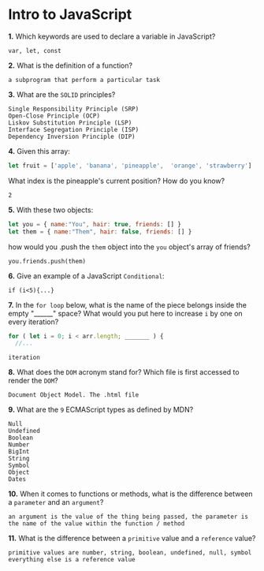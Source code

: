 # Intro to JavaScript

**1.** Which keywords are used to declare a variable in JavaScript?
<!-- enter you answer in the space below -->
```
var, let, const
```
**2.** What is the definition of a function?
<!-- enter you answer in the space below -->
```
a subprogram that perform a particular task
```
**3.** What are the `SOLID` principles?
<!-- enter you answer in the space below -->
```
Single Responsibility Principle (SRP)
Open-Close Principle (OCP)
Liskov Substitution Principle (LSP)
Interface Segregation Principle (ISP)
Dependency Inversion Principle (DIP)
```
**4.** Given this array: 
```js
let fruit = ['apple', 'banana', 'pineapple',  'orange', 'strawberry']
``` 
What index is the pineapple's current position? How do you know?
<!-- enter you answer in the space below -->
```
2
```
**5.** With these two objects: 
```js
let you = { name:"You", hair: true, friends: [] }
let them = { name:"Them", hair: false, friends: [] }
```
how would you .push the `them` object into the `you` object's array of friends?
<!-- enter you answer in the space below -->
```
you.friends.push(them)
```

**6.** Give an example of a JavaScript `Conditional`:
<!-- enter you answer in the space below -->
```
if (i<5){...}
```
**7.** In the `for loop` below, what is the name of the piece belongs inside the empty "______" space? What would you put here to increase `i` by one on every iteration?
```js
for ( let i = 0; i < arr.length; _______ ) {
  //...
```
<!-- enter you answer in the space below -->
```
iteration
```
**8.** What does the `DOM` acronym stand for? Which file is first accessed to render the `DOM`?
<!-- enter you answer in the space below -->
```
Document Object Model. The .html file
```

**9.** What are the `9` ECMAScript types as defined by MDN?
<!-- enter you answer in the space below -->
```
Null
Undefined
Boolean
Number
BigInt
String
Symbol
Object
Dates
```
**10.** When it comes to functions or methods, what is the difference between a `parameter` and an `argument`?
<!-- enter you answer in the space below -->
```
an argument is the value of the thing being passed, the parameter is the name of the value within the function / method
```
**11.** What is the difference between a `primitive` value and a `reference` value?
<!-- enter you answer in the space below -->
```
primitive values are number, string, boolean, undefined, null, symbol
everything else is a reference value
```